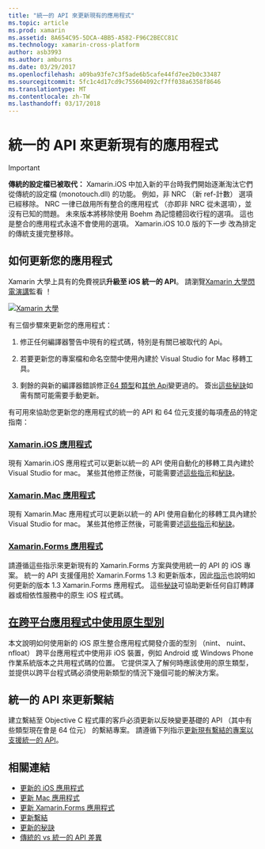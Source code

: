 ```yaml
---
title: "統一的 API 來更新現有的應用程式"
ms.topic: article
ms.prod: xamarin
ms.assetid: 8A654C95-5DCA-4BB5-A582-F96C2BECC81C
ms.technology: xamarin-cross-platform
author: asb3993
ms.author: amburns
ms.date: 03/29/2017
ms.openlocfilehash: a09ba93fe7c3f5ade6b5cafe44fd7ee2b0c33487
ms.sourcegitcommit: 5fc1c4d17cd9c755604092cf7ff038a6358f8646
ms.translationtype: MT
ms.contentlocale: zh-TW
ms.lasthandoff: 03/17/2018
---
```

# <a name="updating-existing-apps-to-the-unified-api"></a>統一的 API 來更新現有的應用程式

> [!IMPORTANT]
> **傳統的設定檔已被取代：** Xamarin.iOS 中加入新的平台時我們開始逐漸淘汰它們從傳統的設定檔 (monotouch.dll) 的功能。 例如，非 NRC （新 ref-計數） 選項已經移除。 NRC 一律已啟用所有整合的應用程式 （亦即非 NRC 從未選項），並沒有已知的問題。 未來版本將移除使用 Boehm 為記憶體回收行程的選項。 這也是整合的應用程式永遠不會使用的選項。 Xamarin.iOS 10.0 版的下一步 改為排定的傳統支援完整移除。




## <a name="how-to-update-your-apps"></a>如何更新您的應用程式

Xamarin 大學上具有的免費視訊**升級至 iOS 統一的 API**。 請瀏覽[Xamarin 大學閃電演講](http://university.xamarin.com/lightninglectures)監看 ！

[ ![](updating-apps-images/xamu-video-sml.png "Xamarin 大學")](http://university.xamarin.com/lightninglectures)

有三個步驟來更新您的應用程式：

1. 修正任何編譯器警告中現有的程式碼，特別是有關已被取代的 Api。

2. 若要更新您的專案檔和命名空間中使用內建於 Visual Studio for Mac 移轉工具。

3. 剩餘的與新的編譯器錯誤修正[64 類型](~/cross-platform/macios/nativetypes.md)和[其他 Api](~/cross-platform/macios/unified/index.md#deprecated-typos)變更過的。 簽出[這些秘訣](~/cross-platform/macios/unified/updating-tips.md)如需有關可能需要手動更新。

有可用來協助您更新您的應用程式的統一的 API 和 64 位元支援的每項產品的特定指南：

### <a name="xamarinios-appscross-platformmaciosunifiedupdating-ios-appsmd"></a>[Xamarin.iOS 應用程式](~/cross-platform/macios/unified/updating-ios-apps.md)

現有 Xamarin.iOS 應用程式可以更新以統一的 API 使用自動化的移轉工具內建於 Visual Studio for mac。 某些其他修正然後，可能需要述[這些指示](~/cross-platform/macios/unified/updating-ios-apps.md)和[秘訣](~/cross-platform/macios/unified/updating-tips.md)。

###  <a name="xamarinmac-appscross-platformmaciosunifiedupdating-mac-appsmd"></a>[Xamarin.Mac 應用程式](~/cross-platform/macios/unified/updating-mac-apps.md)

現有 Xamarin.Mac 應用程式可以更新以統一的 API 使用自動化的移轉工具內建於 Visual Studio for mac。 某些其他修正然後，可能需要述[這些指示](~/cross-platform/macios/unified/updating-mac-apps.md)和[秘訣](~/cross-platform/macios/unified/updating-tips.md)。

###  <a name="xamarinforms-appscross-platformmaciosunifiedupdating-xamarin-forms-appsmd"></a>[Xamarin.Forms 應用程式](~/cross-platform/macios/unified/updating-xamarin-forms-apps.md)

請遵循這些指示來更新現有的 Xamarin.Forms 方案與使用統一的 API 的 iOS 專案。 統一的 API 支援僅用於 Xamarin.Forms 1.3 和更新版本，因此[指示](~/cross-platform/macios/unified/updating-xamarin-forms-apps.md)也說明如何更新的版本 1.3 Xamarin.Forms 應用程式。 這些[秘訣](~/cross-platform/macios/unified/updating-tips.md)可協助更新任何自訂轉譯器或相依性服務中的原生 iOS 程式碼。

## <a name="working-with-native-types-in-cross-platform-appscross-platformmaciosnativetypesmd"></a>[在跨平台應用程式中使用原生型別](~/cross-platform/macios/nativetypes.md)

本文說明如何使用新的 iOS 原生整合應用程式開發介面的型別 （nint、 nuint、 nfloat） 跨平台應用程式中使用非 iOS 裝置，例如 Android 或 Windows Phone 作業系統版本之共用程式碼的位置。 它提供深入了解何時應該使用的原生類型，並提供以跨平台程式碼必須使用新類型的情況下幾個可能的解決方案。

## <a name="update-bindings-to-the-unified-api"></a>統一的 API 來更新繫結

建立繫結至 Objective C 程式庫的客戶必須更新以反映變更基礎的 API （其中有些類型現在會是 64 位元） 的繫結專案。
請遵循下列指示[更新現有繫結的專案以支援統一的 API](~/cross-platform/macios/unified/update-binding.md)。




## <a name="related-links"></a>相關連結

- [更新的 iOS 應用程式](~/cross-platform/macios/unified/updating-ios-apps.md)
- [更新 Mac 應用程式](~/cross-platform/macios/unified/updating-mac-apps.md)
- [更新 Xamarin.Forms 應用程式](~/cross-platform/macios/unified/updating-xamarin-forms-apps.md)
- [更新繫結](~/cross-platform/macios/unified/update-binding.md)
- [更新的秘訣](~/cross-platform/macios/unified/updating-tips.md)
- [傳統的 vs 統一的 API 差異](https://developer.xamarin.com/releases/ios/api_changes/classic-vs-unified-8.6.0/)
